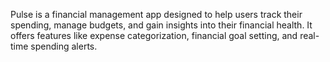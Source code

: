 Pulse is a financial management app designed to help users track their spending, manage budgets, and gain insights into their financial health. It offers features like expense categorization, financial goal setting, and real-time spending alerts.
